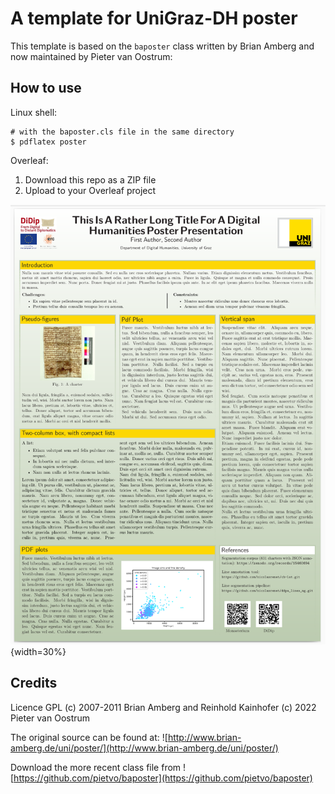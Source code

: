 # A template for UniGraz-DH poster

This template is based on the `baposter` class written by Brian Amberg and now maintained by Pieter van Oostrum:



## How to use

Linux shell:

```
# with the baposter.cls file in the same directory
$ pdflatex poster
```

Overleaf:

1. Download this repo as a ZIP file
2. Upload to your Overleaf project


![Poster example](poster_example.png){width=30%}

## Credits

Licence GPL
(c) 2007-2011 Brian Amberg and Reinhold Kainhofer
(c) 2022 Pieter van Oostrum

The original source can be found at:
![http://www.brian-amberg.de/uni/poster/](http://www.brian-amberg.de/uni/poster/)

Download the more recent class file from 
![https://github.com/pietvo/baposter](https://github.com/pietvo/baposter)

